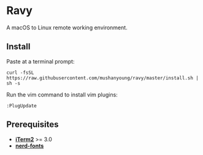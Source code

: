 # Ravy

A macOS to Linux remote working environment.

## Install

Paste at a terminal prompt:

```
curl -fsSL https://raw.githubusercontent.com/mushanyoung/ravy/master/install.sh | sh -s
```

Run the vim command to install vim plugins:
```
:PlugUpdate
```

## Prerequisites

- [**iTerm2**](https://www.iterm2.com/) >= 3.0
- [**nerd-fonts**](https://github.com/ryanoasis/nerd-fonts)
